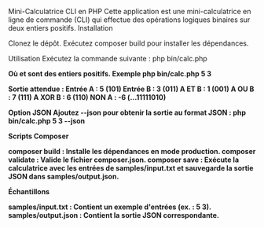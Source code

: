 Mini-Calculatrice CLI en PHP
Cette application est une mini-calculatrice en ligne de commande (CLI) qui effectue des opérations logiques binaires sur deux entiers positifs.
Installation

Clonez le dépôt.
Exécutez composer build pour installer les dépendances.

Utilisation
Exécutez la commande suivante :
php bin/calc.php <A> <B>

Où <A> et <B> sont des entiers positifs.
Exemple
php bin/calc.php 5 3

Sortie attendue :
Entrée A : 5 (101)
Entrée B : 3 (011)
A ET B : 1 (001)
A OU B : 7 (111)
A XOR B : 6 (110)
NON A : -6 (…11111010)

Option JSON
Ajoutez --json pour obtenir la sortie au format JSON :
php bin/calc.php 5 3 --json

Scripts Composer

composer build : Installe les dépendances en mode production.
composer validate : Valide le fichier composer.json.
composer save : Exécute la calculatrice avec les entrées de samples/input.txt et sauvegarde la sortie JSON dans samples/output.json.

Échantillons

samples/input.txt : Contient un exemple d'entrées (ex. : 5 3).
samples/output.json : Contient la sortie JSON correspondante.
